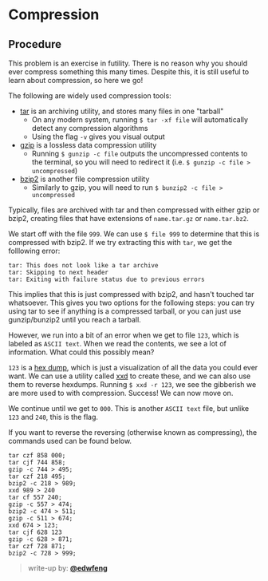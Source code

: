 # Compression

## Procedure

This problem is an exercise in futility.
There is no reason why you should ever compress something this many times.
Despite this, it is still useful to learn about compression, so here we go!

The following are widely used compression tools:
* [tar](https://www.gnu.org/software/tar/) is an archiving utility, and stores many files in one "tarball"
  * On any modern system, running `$ tar -xf file` will automatically detect any compression algorithms
  * Using the flag `-v` gives you visual output
* [gzip](https://www.gzip.org/) is a lossless data compression utility
  * Running `$ gunzip -c file` outputs the uncompressed contents to the terminal, so you will need to redirect it (i.e. `$ gunzip -c file > uncompressed`)
* [bzip2](http://www.bzip.org/) is another file compression utility
  * Similarly to gzip, you will need to run `$ bunzip2 -c file > uncompressed`

Typically, files are archived with tar and then compressed with either gzip or bzip2, creating files that have extensions of `name.tar.gz` or `name.tar.bz2`.

We start off with the file `999`.
We can use `$ file 999` to determine that this is compressed with bzip2.
If we try extracting this with `tar`, we get the folllowing error:
```
tar: This does not look like a tar archive
tar: Skipping to next header
tar: Exiting with failure status due to previous errors
```
This implies that this is just compressed with bzip2, and hasn't touched tar whatsoever.
This gives you two options for the following steps: you can try using tar to see if anything is a compressed tarball, or you can just use gunzip/bunzip2 until you reach a tarball.

However, we run into a bit of an error when we get to file `123`, which is labeled as `ASCII text`.
When we read the contents, we see a lot of information.
What could this possibly mean?

`123` is a [hex dump](https://en.wikipedia.org/wiki/Hex_dump), which is just a visualization of all the data you could ever want.
We can use a utility called [xxd](https://linux.die.net/man/1/xxd) to create these, and we can also use them to reverse hexdumps.
Running `$ xxd -r 123`, we see the gibberish we are more used to with compression.
Success! We can now move on.

We continue until we get to `000`.
This is another `ASCII text` file, but unlike `123` and `240`, this is the flag.

If you want to reverse the reversing (otherwise known as compressing), the commands used can be found below.
```
tar czf 858 000;
tar cjf 744 858;
gzip -c 744 > 495;
tar czf 218 495;
bzip2 -c 218 > 989;
xxd 989 > 240
tar cf 557 240;
gzip -c 557 > 474;
bzip2 -c 474 > 511;
gzip -c 511 > 674;
xxd 674 > 123;
tar cjf 628 123
gzip -c 628 > 871;
tar czf 728 871;
bzip2 -c 728 > 999;
```

> write-up by: [**@edwfeng**](https://github.com/edwfeng)